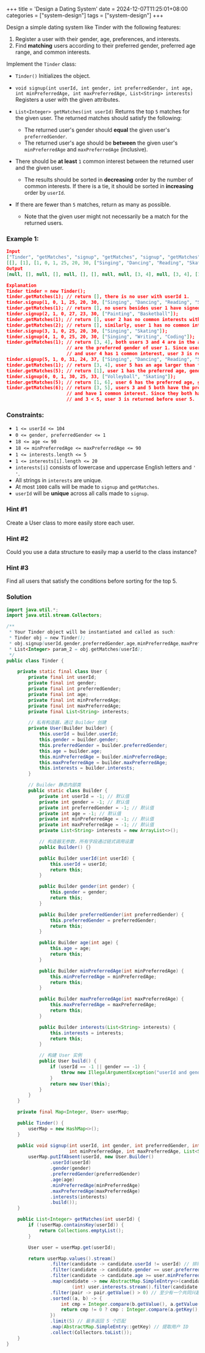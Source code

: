 +++
title = 'Design a Dating System'
date = 2024-12-07T11:25:01+08:00
categories = ["system-design"]
tags = ["system-design"]
+++

Design a simple dating system like Tinder with the following features:

1. Register a user with their gender, age, preferences, and interests.
2. Find **matching** users according to their preferred gender, preferred age range, and common interests.

Implement the `Tinder` class:

- `Tinder()` Initializes the object.

- `void signup(int userId, int gender, int preferredGender, int age, int minPreferredAge, int maxPreferredAge, List<String> interests)` Registers a user with the given attributes.

- `List<Integer> getMatches(int userId)` Returns the top `5` matches for the given user. The returned matches should satisfy the following:
  - The returned user's gender should **equal** the given user's `preferredGender`.
  - The returned user's age should be **between** the given user's `minPreferredAge` and `maxPreferredAge` (inclusive).
- There should be **at least** `1` common interest between the returned user and the given user.
  - The results should be sorted in **decreasing** order by the number of common interests. If there is a tie, it should be sorted in **increasing** order by `userId`.
- If there are fewer than `5` matches, return as many as possible.
  - Note that the given user might not necessarily be a match for the returned users.

 

### Example 1:

```json
Input
["Tinder", "getMatches", "signup", "getMatches", "signup", "getMatches", "getMatches", "signup", "signup", "getMatches", "signup", "getMatches", "getMatches", "signup", "getMatches", "getMatches"]
[[], [1], [1, 0, 1, 25, 20, 30, ["Singing", "Dancing", "Reading", "Skating"]], [1], [2, 1, 0, 27, 23, 30, ["Painting", "Basketball"]], [1], [2], [3, 1, 0, 25, 20, 30, ["Singing", "Skating"]], [4, 1, 0, 25, 20, 30, ["Singing", "Writing", "Coding"]], [1], [5, 1, 0, 31, 24, 37, ["Singing", "Dancing", "Reading", "Skating"]], [1], [5], [6, 0, 1, 30, 25, 33, ["Volleyball", "Skating"]], [5], [6]]
Output
[null, [], null, [], null, [], [], null, null, [3, 4], null, [3, 4], [1], null, [1, 6], [3, 5]]

Explanation
Tinder tinder = new Tinder();
tinder.getMatches(1); // return [], there is no user with userId 1.
tinder.signup(1, 0, 1, 25, 20, 30, ["Singing", "Dancing", "Reading", "Skating"]);
tinder.getMatches(1); // return [], no users besides user 1 have signed up yet.
tinder.signup(2, 1, 0, 27, 23, 30, ["Painting", "Basketball"]);
tinder.getMatches(1); // return [], user 2 has no common interests with user 1, so there are no matches.
tinder.getMatches(2); // return [], similarly, user 1 has no common interests with user 2.
tinder.signup(3, 1, 0, 25, 20, 30, ["Singing", "Skating"]);
tinder.signup(4, 1, 0, 25, 20, 30, ["Singing", "Writing", "Coding"]);
tinder.getMatches(1); // return [3, 4], both users 3 and 4 are in the age range for user 1 and
                      // are the preferred gender of user 1. Since user 3 has 2 common interests
                      // and user 4 has 1 common interest, user 3 is returned before user 4.
tinder.signup(5, 1, 0, 31, 24, 37, ["Singing", "Dancing", "Reading", "Skating"]);
tinder.getMatches(1); // return [3, 4], user 5 has an age larger than the maxPreferredAge of user 1.
tinder.getMatches(5); // return [1], user 1 has the preferred age, gender, and has 4 common interests.
tinder.signup(6, 0, 1, 30, 25, 33, ["Volleyball", "Skating"]);
tinder.getMatches(5); // return [1, 6], user 6 has the preferred age, gender, and has 1 common interest.
tinder.getMatches(6); // return [3, 5], users 3 and 5 both have the preferred age, gender,
                      // and have 1 common interest. Since they both have 1 common interest
                      // and 3 < 5, user 3 is returned before user 5.
```

 

### Constraints:

- `1 <= userId <= 104`
- `0 <= gender, preferredGender <= 1`
- `18 <= age <= 90`
- `18 <= minPreferredAge <= maxPreferredAge <= 90`
- `1 <= interests.length <= 5`
- `1 <= interests[i].length <= 20`
- `interests[i]` consists of lowercase and uppercase English letters and `' '`.
- All strings in `interests` are unique.
- At most `1000` calls will be made to `signup` and `getMatches`.
- `userId` will be **unique** across all calls made to `signup`.



### Hint #1

Create a User class to more easily store each user.



### Hint #2

Could you use a data structure to easily map a userId to the class instance?



### Hint #3

Find all users that satisfy the conditions before sorting for the top 5.



### Solution

```java
import java.util.*;
import java.util.stream.Collectors;

/**
 * Your Tinder object will be instantiated and called as such:
 * Tinder obj = new Tinder();
 * obj.signup(userId,gender,preferredGender,age,minPreferredAge,maxPreferredAge,interests);
 * List<Integer> param_2 = obj.getMatches(userId);
 */
public class Tinder {

    private static final class User {
        private final int userId;
        private final int gender;
        private final int preferredGender;
        private final int age;
        private final int minPreferredAge;
        private final int maxPreferredAge;
        private final List<String> interests;

        // 私有构造器，通过 Builder 创建
        private User(Builder builder) {
            this.userId = builder.userId;
            this.gender = builder.gender;
            this.preferredGender = builder.preferredGender;
            this.age = builder.age;
            this.minPreferredAge = builder.minPreferredAge;
            this.maxPreferredAge = builder.maxPreferredAge;
            this.interests = builder.interests;
        }

        // Builder 静态内部类
        public static class Builder {
            private int userId = -1; // 默认值
            private int gender = -1; // 默认值
            private int preferredGender = -1; // 默认值
            private int age = -1; // 默认值
            private int minPreferredAge = -1; // 默认值
            private int maxPreferredAge = -1; // 默认值
            private List<String> interests = new ArrayList<>();

            // 构造器无参数，所有字段通过链式调用设置
            public Builder() {}

            public Builder userId(int userId) {
                this.userId = userId;
                return this;
            }

            public Builder gender(int gender) {
                this.gender = gender;
                return this;
            }

            public Builder preferredGender(int preferredGender) {
                this.preferredGender = preferredGender;
                return this;
            }

            public Builder age(int age) {
                this.age = age;
                return this;
            }

            public Builder minPreferredAge(int minPreferredAge) {
                this.minPreferredAge = minPreferredAge;
                return this;
            }

            public Builder maxPreferredAge(int maxPreferredAge) {
                this.maxPreferredAge = maxPreferredAge;
                return this;
            }

            public Builder interests(List<String> interests) {
                this.interests = interests;
                return this;
            }

            // 构建 User 实例
            public User build() {
                if (userId == -1 || gender == -1) {
                    throw new IllegalArgumentException("userId and gender are required");
                }
                return new User(this);
            }
        }
    }

    private final Map<Integer, User> userMap;

    public Tinder() {
        userMap = new HashMap<>();
    }

    public void signup(int userId, int gender, int preferredGender, int age,
                       int minPreferredAge, int maxPreferredAge, List<String> interests) {
        userMap.putIfAbsent(userId, new User.Builder()
                .userId(userId)
                .gender(gender)
                .preferredGender(preferredGender)
                .age(age)
                .minPreferredAge(minPreferredAge)
                .maxPreferredAge(maxPreferredAge)
                .interests(interests)
                .build());
    }

    public List<Integer> getMatches(int userId) {
        if (!userMap.containsKey(userId)) {
            return Collections.emptyList();
        }

        User user = userMap.get(userId);

        return userMap.values().stream()
                .filter(candidate -> candidate.userId != userId) // 排除自己
                .filter(candidate -> candidate.gender == user.preferredGender) // 性别匹配
                .filter(candidate -> candidate.age >= user.minPreferredAge && candidate.age <= user.maxPreferredAge) // 年龄匹配
                .map(candidate -> new AbstractMap.SimpleEntry<>(candidate.userId,
                        (int) user.interests.stream().filter(candidate.interests::contains).count())) // 统计共同兴趣数量
                .filter(pair -> pair.getValue() > 0) // 至少有一个共同兴趣
                .sorted((a, b) -> {
                    int cmp = Integer.compare(b.getValue(), a.getValue());
                    return cmp != 0 ? cmp : Integer.compare(a.getKey(), b.getKey());
                })
                .limit(5) // 最多返回 5 个匹配
                .map(AbstractMap.SimpleEntry::getKey) // 提取用户 ID
                .collect(Collectors.toList());
    }
}
```

